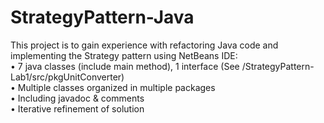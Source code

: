 # StrategyPattern-Java

This project is to gain experience with refactoring Java code and implementing the Strategy pattern using NetBeans IDE: <br/>
• 7 java classes (include main method), 1 interface (See /StrategyPattern-Lab1/src/pkgUnitConverter)<br/>
• Multiple classes organized in multiple packages <br/>
• Including javadoc & comments <br/>
• Iterative refinement of solution <br/>
